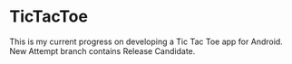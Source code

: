 # TicTacToe
This is my current progress on developing a Tic Tac Toe app for Android. New Attempt branch contains Release Candidate. 

